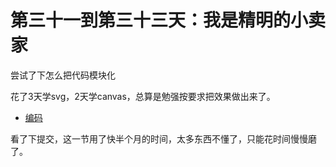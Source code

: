 # 第三十一到第三十三天：我是精明的小卖家

尝试了下怎么把代码模块化

花了3天学svg，2天学canvas，总算是勉强按要求把效果做出来了。

* [编码](../../../other/JavaScript/day31/index.html)

看了下提交，这一节用了快半个月的时间，太多东西不懂了，只能花时间慢慢磨了。